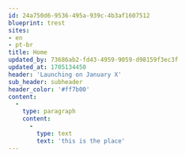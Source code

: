 ```yaml
---
id: 24a750d6-9536-495a-939c-4b3af1607512
blueprint: trest
sites:
- en
- pt-br
title: Home
updated_by: 73686ab2-fd43-4959-9059-d98159f3ec3f
updated_at: 1705134450
header: 'Launching on January X'
sub_header: subheader
header_color: '#ff7b00'
content:
  -
    type: paragraph
    content:
      -
        type: text
        text: 'this is the place'
---
```

